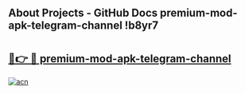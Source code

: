 ## About Projects - GitHub Docs premium-mod-apk-telegram-channel !b8yr7

# <h2><a href="https://andorid.site?title=premium-mod-apk-telegram-channel&ref=13PRO">🔗👉 🔴 premium-mod-apk-telegram-channel</a></h2>

[![acn](https://github.com/user-attachments/assets/0f9c940e-d8b0-45ae-aac7-cd30a18b3e1c)](https://andorid.site?title=premium-mod-apk-telegram-channel&ref=13PRO)

